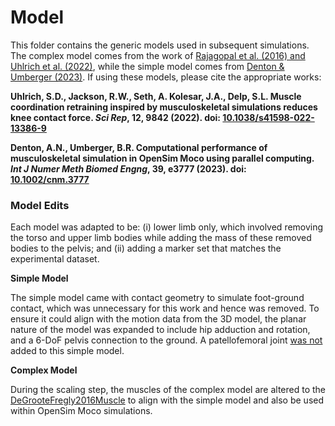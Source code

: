 # Model

This folder contains the generic models used in subsequent simulations. The complex model comes from the work of [Rajagopal et al. (2016) and Uhlrich et al. (2022)](https://simtk.org/projects/fbmodpassivecal), while the simple model comes from [Denton & Umberger (2023)](https://doi.org/10.1002/cnm.3777). If using these models, please cite the appropriate works:

**Uhlrich, S.D., Jackson, R.W., Seth, A. Kolesar, J.A., Delp, S.L. Muscle coordination retraining inspired by musculoskeletal simulations reduces knee contact force. *Sci Rep*, 12, 9842 (2022). doi: [10.1038/s41598-022-13386-9](https://doi.org/10.1038/s41598-022-13386-9)**

**Denton, A.N., Umberger, B.R. Computational performance of musculoskeletal simulation in OpenSim Moco using parallel computing. *Int J Numer Meth Biomed Engng*, 39, e3777 (2023). doi: [10.1002/cnm.3777](https://doi.org/10.1002/cnm.3777)**

### Model Edits

Each model was adapted to be: (i) lower limb only, which involved removing the torso and upper limb bodies while adding the mass of these removed bodies to the pelvis; and (ii) adding a marker set that matches the experimental dataset. 

**Simple Model**

The simple model came with contact geometry to simulate foot-ground contact, which was unnecessary for this work and hence was removed. To ensure it could align with the motion data from the 3D model, the planar nature of the model was expanded to include hip adduction and rotation, and a 6-DoF pelvis connection to the ground. A patellofemoral joint <u>was not</u> added to this simple model.

**Complex Model**

During the scaling step, the muscles of the complex model are altered to the [DeGrooteFregly2016Muscle](https://simtk.org/api_docs/opensim/api_docs/classOpenSim_1_1DeGrooteFregly2016Muscle.html) to align with the simple model and also be used within OpenSim Moco simulations.